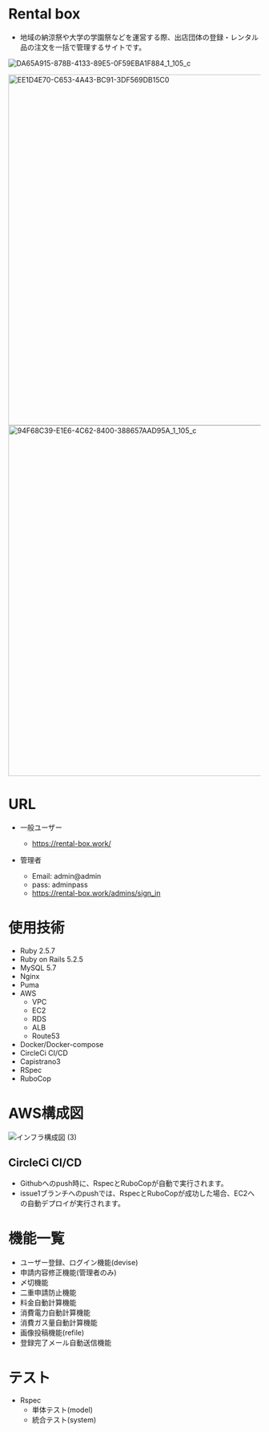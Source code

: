 # Rental box

- 地域の納涼祭や大学の学園祭などを運営する際、出店団体の登録・レンタル品の注文を一括で管理するサイトです。  

![DA65A915-878B-4133-89E5-0F59EBA1F884_1_105_c](https://user-images.githubusercontent.com/65978449/115143995-2f531280-a085-11eb-8e66-02a75c53be6c.jpeg)

<img width="700" alt="EE1D4E70-C653-4A43-BC91-3DF569DB15C0" src="https://user-images.githubusercontent.com/65978449/115144186-480ff800-a086-11eb-89b0-e8efc8792200.png">

<img width="700" alt="94F68C39-E1E6-4C62-8400-388657AAD95A_1_105_c" src="https://user-images.githubusercontent.com/65978449/115144426-8528ba00-a087-11eb-9044-91735a4b98d7.jpeg">

# URL
- 一般ユーザー
  - https://rental-box.work/

- 管理者
  - Email: admin@admin  
  - pass: adminpass  
  - https://rental-box.work/admins/sign_in

# 使用技術
- Ruby 2.5.7
- Ruby on Rails 5.2.5
- MySQL 5.7
- Nginx
- Puma
- AWS
  - VPC
  - EC2
  - RDS
  - ALB
  - Route53
- Docker/Docker-compose
- CircleCi CI/CD
- Capistrano3
- RSpec
- RuboCop

# AWS構成図
![インフラ構成図 (3)](https://user-images.githubusercontent.com/65978449/115188467-eef4a280-a11f-11eb-9ecf-1618ddf4ddb5.jpg)

## CircleCi CI/CD
- Githubへのpush時に、RspecとRuboCopが自動で実行されます。
- issue1ブランチへのpushでは、RspecとRuboCopが成功した場合、EC2への自動デプロイが実行されます。

# 機能一覧
- ユーザー登録、ログイン機能(devise)
- 申請内容修正機能(管理者のみ)
- 〆切機能
- 二重申請防止機能
- 料金自動計算機能
- 消費電力自動計算機能
- 消費ガス量自動計算機能
- 画像投稿機能(refile)
- 登録完了メール自動送信機能

# テスト
- Rspec
  - 単体テスト(model)
  - 統合テスト(system)